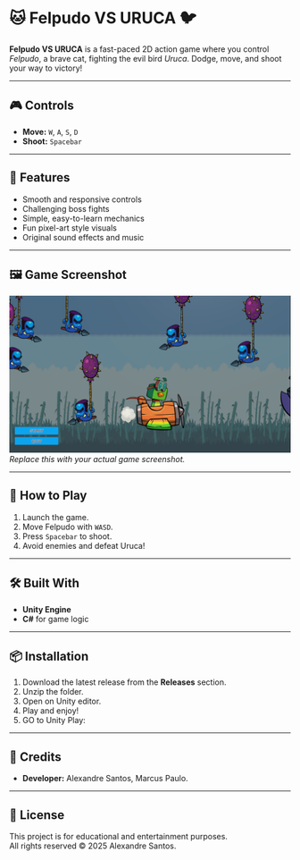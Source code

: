 # 🐱 Felpudo VS URUCA 🐦

**Felpudo VS URUCA** is a fast-paced 2D action game where you control *Felpudo*, a brave cat, fighting the evil bird *Uruca*. Dodge, move, and shoot your way to victory!

---

## 🎮 Controls

- **Move:** `W`, `A`, `S`, `D`  
- **Shoot:** `Spacebar`  

---

## 🧩 Features

- Smooth and responsive controls  
- Challenging boss fights  
- Simple, easy-to-learn mechanics  
- Fun pixel-art style visuals  
- Original sound effects and music  

---

## 🖼️ Game Screenshot

![Game Screenshot](./Assets/assets/screenshot.png)  
*Replace this with your actual game screenshot.*

---

## 🚀 How to Play

1. Launch the game.  
2. Move Felpudo with `WASD`.  
3. Press `Spacebar` to shoot.  
4. Avoid enemies and defeat Uruca!

---

## 🛠️ Built With

- **Unity Engine**  
- **C#** for game logic

---

## 📦 Installation

1. Download the latest release from the **Releases** section.  
2. Unzip the folder.  
3. Open on Unity editor.  
4. Play and enjoy!
5. GO to Unity Play: 

---

## 👾 Credits

- **Developer:** Alexandre Santos, Marcus Paulo.
---

## 🐾 License

This project is for educational and entertainment purposes.  
All rights reserved © 2025 Alexandre Santos.

